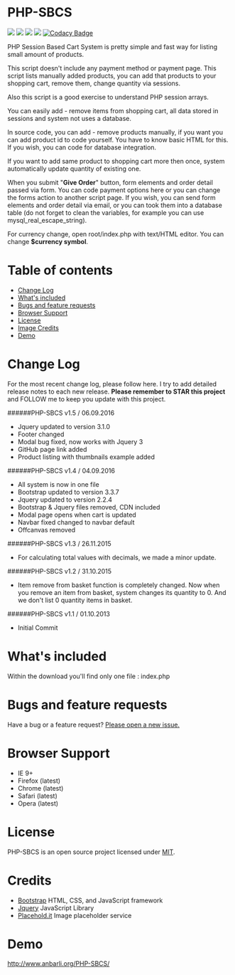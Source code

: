 PHP-SBCS
========

<a href="https://opensource.org/licenses/MIT"><img src="https://img.shields.io/badge/license-MIT-blue.svg" /></a>
<a href="http://getbootstrap.com"><img src="https://img.shields.io/badge/bootstrap-3.3.7-blue.svg" /></a>
<a href="http://jquery.com"><img src="https://img.shields.io/badge/jquery-3.1.0-blue.svg" /></a>
<a href="https://codeclimate.com/github/ganbarli/PHP-SBCS"><img src="https://codeclimate.com/github/ganbarli/PHP-SBCS/badges/gpa.svg" /></a>
[![Codacy Badge](https://api.codacy.com/project/badge/Grade/4c5ed8aa57ac487a9d8b60f1d5b0d580)](https://www.codacy.com/app/ganbarli/PHP-SBCS?utm_source=github.com&amp;utm_medium=referral&amp;utm_content=ganbarli/PHP-SBCS&amp;utm_campaign=Badge_Grade)


PHP Session Based Cart System is pretty simple and fast way for listing small amount of products.

This script doesn't include any payment method or payment page. This script lists manually added products, you can add that products to your shopping cart, remove them, change quantity via sessions.

Also this script is a good exercise to understand PHP session arrays.

You can easily add - remove items from shopping cart, all data stored in sessions and system not uses a database.

In source code, you can add - remove products manually, if you want you can add product id to code yourself. You have to know basic HTML for this. If you wish, you can code for database integration.

If you want to add same product to shopping cart more then once, system automatically update quantity of existing one.

When you submit "**Give Order**" button, form elements and order detail passed via form. You can code payment options here or you can change the forms action to another script page. If you wish, you can send form elements and order detail via email, or you can took them into a database table (do not forget to clean the variables, for example you can use mysql_real_escape_string).

For currency change, open root/index.php with text/HTML editor. You can change **$currency symbol**.

Table of contents
========

- <a href="https://github.com/ganbarli/PHP-SBCS#change-log">Change Log</a>
- <a href="https://github.com/ganbarli/PHP-SBCS#whats-included">What's included</a>
- <a href="https://github.com/ganbarli/PHP-SBCS#bugs-and-feature-requests">Bugs and feature requests</a>
- <a href="https://github.com/ganbarli/PHP-SBCS#browser-support">Browser Support</a>
- <a href="https://github.com/ganbarli/PHP-SBCS#license">License</a>
- <a href="https://github.com/ganbarli/PHP-SBCS#image-credits">Image Credits</a>
- <a href="https://github.com/ganbarli/PHP-SBCS#demo">Demo</a>

Change Log
========

For the most recent change log, please follow here. I try to add detailed release notes to each new release. **Please remember to STAR this project** and FOLLOW me to keep you update with this project.

######PHP-SBCS v1.5 / 06.09.2016

- Jquery updated to version 3.1.0
- Footer changed
- Modal bug fixed, now works with Jquery 3
- GitHub page link added
- Product listing with thumbnails example added

######PHP-SBCS v1.4 / 04.09.2016

- All system is now in one file
- Bootstrap updated to version 3.3.7
- Jquery updated to version 2.2.4
- Bootstrap & Jquery files removed, CDN included
- Modal page opens when cart is updated
- Navbar fixed changed to navbar default
- Offcanvas removed

######PHP-SBCS v1.3 / 26.11.2015

- For calculating total values with decimals, we made a minor update.

######PHP-SBCS v1.2 / 31.10.2015

- Item remove from basket function is completely changed. Now when you remove an item from basket, system changes its quantity to 0. And we don't list 0 quantity items in basket.

######PHP-SBCS v1.1 / 01.10.2013

- Initial Commit

What's included
========

Within the download you'll find only one file : index.php

Bugs and feature requests
========

Have a bug or a feature request? <a href="https://github.com/ganbarli/PHP-SBCS/issues/new">Please open a new issue.</a>

Browser Support
========

- IE 9+
- Firefox (latest)
- Chrome (latest)
- Safari (latest)
- Opera (latest)

License
========

PHP-SBCS is an open source project licensed under <a href="http://opensource.org/licenses/MIT" target="blank">MIT</a>.

Credits
========

- <a href="https://github.com/twbs/bootstrap">Bootstrap</a> HTML, CSS, and JavaScript framework
- <a href="https://github.com/jquery/jquery">Jquery</a> JavaScript Library
- <a href="PLACEHOLD.IT">Placehold.it</a> Image placeholder service

Demo
========

<a href="http://www.anbarli.org/PHP-SBCS/">http://www.anbarli.org/PHP-SBCS/</a>
